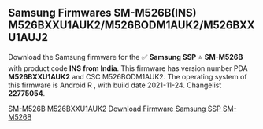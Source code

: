 <h2>Samsung Firmwares SM-M526B(INS) M526BXXU1AUK2/M526BODM1AUK2/M526BXXU1AUJ2</h2>
Download the Samsung firmware for the ✅ <strong>Samsung SSP </strong> ⭐ <strong>SM-M526B</strong> with product code <strong>INS</strong> <strong> from India</strong>. This firmware has version number PDA <strong>M526BXXU1AUK2</strong> and CSC M526BODM1AUK2. The operating system of this firmware is Android R , with build date 2021-11-24. Changelist <strong>22775054</strong>.


[SM-M526B](https://samfirm.shop/samsung/model/SM-M526B)
[M526BXXU1AUK2](https://samfirm.shop/samsung/pda/M526BXXU1AUK2)
[Download Firmware Samsung SSP SM-M526B](https://samfirm.shop/samsung/firmware/476848)
